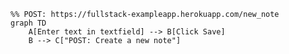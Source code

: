 <!-- This mermaid diagram is for Exercise 0.4 -->
```mermaid
%% POST: https://fullstack-exampleapp.herokuapp.com/new_note
graph TD
    A[Enter text in textfield] --> B[Click Save]
    B --> C["POST: Create a new note"]